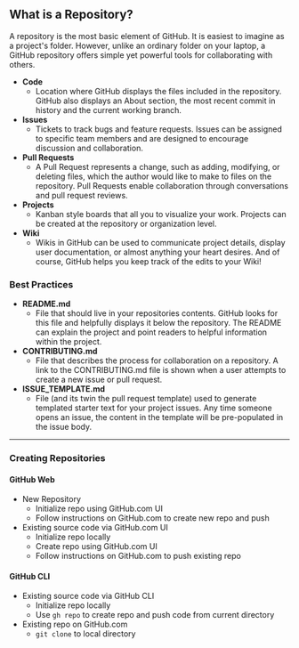 ## What is a Repository?

A repository is the most basic element of GitHub. It is easiest to imagine as a project's folder. However, unlike an ordinary folder on your laptop, a GitHub repository offers simple yet powerful tools for collaborating with others.

- **Code**
    - Location where GitHub displays the files included in the repository. GitHub also displays an About section, the most recent commit in history and the current working branch.
- **Issues**
    - Tickets to track bugs and feature requests. Issues can be assigned to specific team members and are designed to encourage discussion and collaboration.
- **Pull Requests**
    - A Pull Request represents a change, such as adding, modifying, or deleting files, which the author would like to make to files on the repository. Pull Requests enable collaboration through conversations and pull request reviews.
- **Projects**
    - Kanban style boards that all you to visualize your work. Projects can be created at the repository or organization level.
- **Wiki**
    - Wikis in GitHub can be used to communicate project details, display user documentation, or almost anything your heart desires. And of course, GitHub helps you keep track of the edits to your Wiki!

### Best Practices

- **README.md**
    - File that should live in your repositories contents. GitHub looks for this file and helpfully displays it below the repository. The README can explain the project and point readers to helpful information within the project.
- **CONTRIBUTING.md**
    - File that describes the process for collaboration on a repository. A link to the CONTRIBUTING.md file is shown when a user attempts to create a new issue or pull request.
- **ISSUE_TEMPLATE.md**
    - File (and its twin the pull request template) used to generate templated starter text for your project issues. Any time someone opens an issue, the content in the template will be pre-populated in the issue body.

---

### Creating Repositories

#### GitHub Web

- New Repository
	- Initialize repo using GitHub.com UI
	- Follow instructions on GitHub.com to create new repo and push
- Existing source code via GitHub.com UI
	- Initialize repo locally
	- Create repo using GitHub.com UI
	- Follow instructions on GitHub.com to push existing repo

#### GitHub CLI

- Existing source code via GitHub CLI
	- Initialize repo locally
	- Use `gh repo` to create repo and push code from current directory
- Existing repo on GitHub.com
	- `git clone` to local directory
